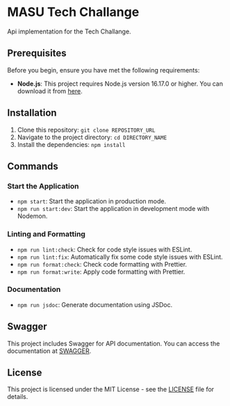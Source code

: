 # MASU Tech Challange

Api implementation for the Tech Challange.

## Prerequisites

Before you begin, ensure you have met the following requirements:

- **Node.js**: This project requires Node.js version 16.17.0 or higher. You can download it from [here](https://nodejs.org/).

## Installation

1. Clone this repository: `git clone REPOSITORY_URL`
2. Navigate to the project directory: `cd DIRECTORY_NAME`
3. Install the dependencies: `npm install`

## Commands

### Start the Application

- `npm start`: Start the application in production mode.
- `npm run start:dev`: Start the application in development mode with Nodemon.

### Linting and Formatting

- `npm run lint:check`: Check for code style issues with ESLint.
- `npm run lint:fix`: Automatically fix some code style issues with ESLint.
- `npm run format:check`: Check code formatting with Prettier.
- `npm run format:write`: Apply code formatting with Prettier.

### Documentation

- `npm run jsdoc`: Generate documentation using JSDoc.

## Swagger

This project includes Swagger for API documentation. You can access the documentation at [SWAGGER](http://localhost:3000/api-docs/v1/#/).

## License

This project is licensed under the MIT License - see the [LICENSE](LICENSE) file for details.